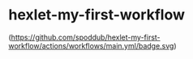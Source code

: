 # hexlet-my-first-workflow
(https://github.com/spoddub/hexlet-my-first-workflow/actions/workflows/main.yml/badge.svg)

